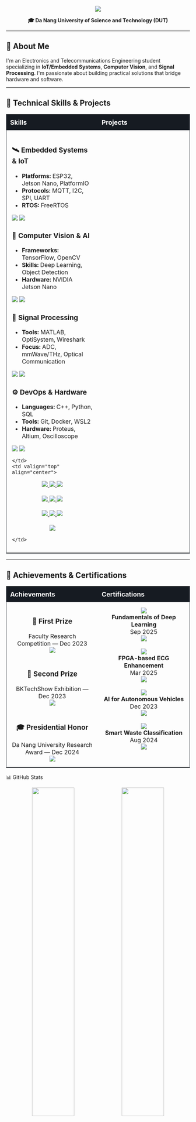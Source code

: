 <p align="center">
  <img src="https://readme-typing-svg.herokuapp.com/?font=Righteous&size=35&center=true&vCenter=true&width=600&height=70&duration=4000&lines=Hi+There!+👋;I'm+Ba+Thanh;Electronics+Engineering" />
</p>
<p align="center">
  <b>🎓 Da Nang University of Science and Technology (DUT)</b>
</p>

---

## 🎯 About Me

I'm an Electronics and Telecommunications Engineering student specializing in **IoT/Embedded Systems**, **Computer Vision**, and **Signal Processing**. I'm passionate about building practical solutions that bridge hardware and software.

---
<style>
  table.skills-projects td, table.achievements td {
    width: 50%;
    vertical-align: top;
    padding: 15px;
  }
  table.skills-projects, table.achievements {
    width: 100%;
    border-collapse: collapse;
    border: 1px solid #30363d;
  }
  table.skills-projects tr, table.achievements tr {
    border-top: 1px solid #30363d;
  }
  table.skills-projects th, table.achievements th {
    background-color: #161b22;
    color: #fff;
    padding: 10px;
    text-align: left;
    font-size: 1.1em;
  }
</style>

<!-- ====================== TECHNICAL SKILLS & PROJECTS ====================== -->
<h2>💼 Technical Skills & Projects</h2>

<table class="skills-projects">
  <tr>
    <th>Skills</th>
    <th>Projects</th>
  </tr>
  <tr>
    <td valign="top">

### 🛰️ Embedded Systems & IoT
- **Platforms:** ESP32, Jetson Nano, PlatformIO  
- **Protocols:** MQTT, I2C, SPI, UART  
- **RTOS:** FreeRTOS  

<img src="https://img.shields.io/badge/ESP32-E7352C?style=flat-square&logo=espressif&logoColor=white"/>
<img src="https://img.shields.io/badge/PlatformIO-FF6600?style=flat-square&logo=platformio&logoColor=white"/>

### 🧠 Computer Vision & AI
- **Frameworks:** TensorFlow, OpenCV  
- **Skills:** Deep Learning, Object Detection  
- **Hardware:** NVIDIA Jetson Nano  

<img src="https://img.shields.io/badge/TensorFlow-FF6F00?style=flat-square&logo=tensorflow&logoColor=white"/>
<img src="https://img.shields.io/badge/OpenCV-5C3EE8?style=flat-square&logo=opencv&logoColor=white"/>

### 📡 Signal Processing
- **Tools:** MATLAB, OptiSystem, Wireshark  
- **Focus:** ADC, mmWave/THz, Optical Communication  

<img src="https://img.shields.io/badge/MATLAB-FF8C00?style=flat-square&logo=mathworks&logoColor=white"/>
<img src="https://img.shields.io/badge/OptiSystem-005BAC?style=flat-square"/>

### ⚙️ DevOps & Hardware
- **Languages:** C++, Python, SQL  
- **Tools:** Git, Docker, WSL2  
- **Hardware:** Proteus, Altium, Oscilloscope  

<img src="https://img.shields.io/badge/Docker-2496ED?style=flat-square&logo=docker&logoColor=white"/>
<img src="https://img.shields.io/badge/Git-F05032?style=flat-square&logo=git&logoColor=white"/>

    </td>
    <td valign="top" align="center">

<p align="center">
  <a href="https://github.com/bathanh0309/FreeAqua-RTOS">
    <img src="https://img.shields.io/badge/FreeAqua--RTOS-00C7B7?style=for-the-badge&logo=hackaday&logoColor=white"/>
  </a>
  <a href="https://github.com/bathanh0309/PBL3_Smart_Parking">
    <img src="https://img.shields.io/badge/Smart_Parking-4285F4?style=for-the-badge&logo=googlemaps&logoColor=white"/>
  </a>
  <a href="https://github.com/bathanh0309/IoT-HomeHub">
    <img src="https://img.shields.io/badge/HomeHub-FF6F00?style=for-the-badge&logo=homeassistant&logoColor=white"/>
  </a><br><br>

  <a href="https://github.com/bathanh0309/DeepLearning">
    <img src="https://img.shields.io/badge/DeepLearning-FF6F00?style=for-the-badge&logo=tensorflow&logoColor=white"/>
  </a>
  <a href="https://github.com/bathanh0309/MachineLearning">
    <img src="https://img.shields.io/badge/MachineLearning-0078D7?style=for-the-badge&logo=scikit-learn&logoColor=white"/>
  </a>
  <a href="https://github.com/bathanh0309/RRTNavNano">
    <img src="https://img.shields.io/badge/RRTNavNano-76B900?style=for-the-badge&logo=nvidia&logoColor=white"/>
  </a><br><br>

  <a href="https://github.com/bathanh0309/SimuADC">
    <img src="https://img.shields.io/badge/SimuADC-FF8C00?style=for-the-badge&logo=mathworks&logoColor=white"/>
  </a>
  <a href="https://github.com/bathanh0309/mmWave-THz">
    <img src="https://img.shields.io/badge/mmWave--THz-6A1B9A?style=for-the-badge&logo=signal&logoColor=white"/>
  </a>
  <a href="https://github.com/bathanh0309/Optisystem">
    <img src="https://img.shields.io/badge/Optisystem-005BAC?style=for-the-badge&logo=photon&logoColor=white"/>
  </a><br><br>

  <a href="https://github.com/bathanh0309/Amplifier-OTL">
    <img src="https://img.shields.io/badge/Amplifier--OTL-1E5083?style=for-the-badge&logo=circuitverse&logoColor=white"/>
  </a>
</p>

    </td>
  </tr>
</table>

---

<!-- ====================== ACHIEVEMENTS & CERTIFICATIONS ====================== -->
<h2>🏅 Achievements & Certifications</h2>

<table class="achievements">
  <tr>
    <th>Achievements</th>
    <th>Certifications</th>
  </tr>
  <tr>
    <td align="center" valign="top">
      <h3>🥇 First Prize</h3>
      Faculty Research Competition — Dec 2023<br/>
      <a href="https://drive.google.com/file/d/1iI_mmLu6SrupykpjnciBaJUs4rW604Rp/view">
        <img src="https://img.shields.io/badge/Certificate-FFD700?style=for-the-badge&logo=googledrive&logoColor=white"/>
      </a><br><br>
      <h3>🥈 Second Prize</h3>
      BKTechShow Exhibition — Dec 2023<br/>
      <a href="https://drive.google.com/file/d/1Nn8-F5u36uuBbKG1-ddfdwV_-vlJIkSc/view">
        <img src="https://img.shields.io/badge/Certificate-C0C0C0?style=for-the-badge&logo=googledrive&logoColor=white"/>
      </a><br><br>
      <h3>🎓 Presidential Honor</h3>
      Da Nang University Research Award — Dec 2024<br/>
      <a href="https://drive.google.com/file/d/1tr2x93TwjTtUAfHl8ggOcIgXE5LCZisv/view">
        <img src="https://img.shields.io/badge/Certificate-4285F4?style=for-the-badge&logo=googledrive&logoColor=white"/>
      </a>
    </td>
    <td align="center" valign="top">
      <img src="https://img.shields.io/badge/NVIDIA-76B900?style=for-the-badge&logo=nvidia&logoColor=white"/><br/>
      <b>Fundamentals of Deep Learning</b><br/>Sep 2025<br/>
      <a href="https://drive.google.com/file/d/1IS7MKVRLEAUrxG3UAmzJelLf3vWU4Bb1/view">
        <img src="https://img.shields.io/badge/View-76B900?style=for-the-badge&logo=googledrive&logoColor=white"/>
      </a><br><br>
      <img src="https://img.shields.io/badge/DSAC-FF6B6B?style=for-the-badge&logo=circuit&logoColor=white"/><br/>
      <b>FPGA-based ECG Enhancement</b><br/>Mar 2025<br/>
      <a href="https://drive.google.com/file/d/1GZvRcehhXUOCUiw5jLp3gS9lZ-kPk8T2/view">
        <img src="https://img.shields.io/badge/View-FF6B6B?style=for-the-badge&logo=googledrive&logoColor=white"/>
      </a><br><br>
      <img src="https://img.shields.io/badge/Research-0A84FF?style=for-the-badge&logo=academia&logoColor=white"/><br/>
      <b>AI for Autonomous Vehicles</b><br/>Dec 2023<br/>
      <a href="https://drive.google.com/file/d/1NluBnhDf06USY6wm1r2R16zXldbwUppn/view">
        <img src="https://img.shields.io/badge/View-0A84FF?style=for-the-badge&logo=googledrive&logoColor=white"/>
      </a><br><br>
      <img src="https://img.shields.io/badge/Startup-4CAF50?style=for-the-badge&logo=rocket&logoColor=white"/><br/>
      <b>Smart Waste Classification</b><br/>Aug 2024<br/>
      <a href="https://drive.google.com/file/d/16xMIXrvLCCrfZcEmQYMUcUV3Awe2gYDk/view">
        <img src="https://img.shields.io/badge/View-4CAF50?style=for-the-badge&logo=googledrive&logoColor=white"/>
      </a>
    </td>
  </tr>
</table>



📊 GitHub Stats
<p align="center">
  <img width="48%" src="https://github-readme-stats.vercel.app/api?username=bathanh0309&show_icons=true&theme=tokyonight&hide_border=true" />
  <img width="48%" src="https://github-readme-streak-stats.herokuapp.com/?user=bathanh0309&theme=tokyonight&hide_border=true" />
</p>



## 📫 Let's Connect

<p align="center">
  Feel free to explore my repositories and reach out if you'd like to collaborate on embedded systems, IoT, or computer vision projects!
</p>

<p align="center">
  <img src="https://komarev.com/ghpvc/?username=bathanh0309&color=blueviolet&style=flat-square&label=Profile+Views" />
</p>

---

<p align="center">
  <b>Keywords:</b> <code>Embedded Systems</code> <code>IoT</code> <code>ESP32</code> <code>FreeRTOS</code> <code>MQTT</code> <code>Computer Vision</code> <code>TensorFlow</code> <code>Deep Learning</code> <code>Jetson Nano</code> <code>Signal Processing</code>
</p>
